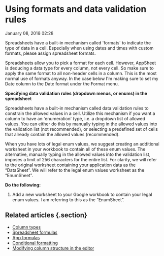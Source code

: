 #  Using formats and data validation rules


January 08, 2016 02:28

Spreadsheets have a built-in mechanism called 'formats' to indicate the type
of data in a cell. Especially when using dates and times with custom formats,
please assign spreadsheet formats.

Spreadsheets allow you to pick a format for each cell. However, AppSheet is
deducing a data type for every column, not every cell. So make sure to apply
the same format to all non-header cells in a column. This is the most normal
use of formats anyway. In the case below I'm making sure to set my Date column
to the Date format under the Format menu.

**Specifying data validation rules (dropdown menus, or enums) in the spreadsheet**

Spreadsheets have a built-in mechanism called data validation rules to
constrain the allowed values in a cell. Utilize this mechanism if you want a
column to have an 'enumeration' type, i.e. a dropdown list of allowed values.
You can either do this by manually typing in the allowed values into the
validation list (not recommended), or selecting a predefined set of cells that
already contain the allowed values (recommended).

When you have lots of legal enum values, we suggest creating an additional
worksheet in your workbook to contain all of these enum values. The
alternative, manually typing in the allowed values into the validation list,
imposes a limit of 256 characters for the entire list. For clarity, we will
refer to the original worksheet containing your application data as the
“DataSheet”. We will refer to the legal enum values worksheet as the
“EnumSheet”.

**Do the following:**

  1. Add a new worksheet to your Google workbook to contain your legal enum values. 
  I am referring to this as the “EnumSheet”.  
  
## Related articles {.section}

  * [Column types](Column-types.md)
  * [Spreadsheet formulas](Spreadsheet-formulas.md)
  * [App formulas](App-formulas.md)
  * [Conditional formatting](Conditional-formatting.md)
  * [Modifying column structure in the editor](Modifying-column-structure-in-the-editor.md)

